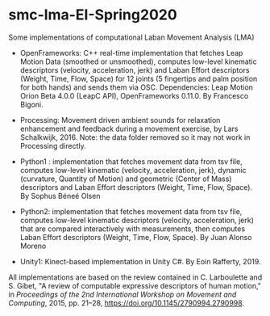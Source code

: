 # smc-lma-EI-Spring2020
Some implementations of computational Laban Movement Analysis (LMA)

- OpenFrameworks: C++ real-time implementation that fetches Leap Motion Data (smoothed or unsmoothed), computes low-level kinematic descriptors (velocity, acceleration, jerk) and Laban Effort descriptors (Weight, Time, Flow, Space) for 12 joints (5 fingertips and palm position for both hands) and sends them via OSC. Dependencies: Leap Motion Orion Beta 4.0.0 (LeapC API), OpenFrameworks 0.11.0. By Francesco Bigoni.

- Processing:  Movement driven ambient sounds for relaxation enhancement and feedback during a movement exercise, by Lars Schalkwijk, 2016. Note: the data folder removed so it may not work in Processing directly.

- Python1 : implementation that fetches movement data from tsv file, computes low-level kinematic (velocity, acceleration, jerk), dynamic (curvature, Quantity of Motion) and geometric (Center of Mass) descriptors and Laban Effort descriptors (Weight, Time, Flow, Space). By Sophus Béneé Olsen

- Python2: implementation that fetches movement data from tsv file, computes low-level kinematic descriptors (velocity, acceleration, jerk) that are compared interactively with measurements, then computes Laban Effort descriptors (Weight, Time, Flow, Space). By Juan Alonso Moreno

- Unity1: Kinect-based implementation in Unity C#. By Eoin Rafferty, 2019.

All implementations are based on the review contained in C. Larboulette and S. Gibet, "A review of computable expressive descriptors of human motion," in *Proceedings of the 2nd International Workshop on Movement and Computing*, 2015, pp. 21–28, https://doi.org/10.1145/2790994.2790998.
